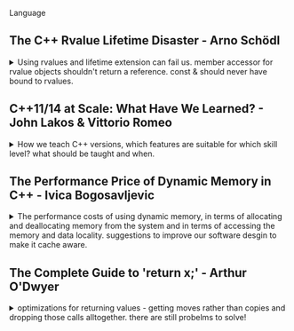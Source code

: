 <!--
ignore these words in spell check for this file
// cSpell:ignore Schödl Lakos Vittorio Ivica Bogosavljevic mmap strided Emde Dwyer \ prvalue


-->

Language

## The C++ Rvalue Lifetime Disaster - Arno Schödl

<details>
<summary>
Using rvalues and lifetime extension can fail us. member accessor for rvalue objects shouldn't return a reference.
const & should never have bound to rvalues.
</summary>

[The C++ Rvalue Lifetime Disaster](https://youtu.be/sb7cj-3l1Kc)

the use of rvalue references and move semantics. replace copying with moves when possible tp avoid memory operations.

also used to manage lifetime, as well as for c++20 ranges

```cpp
auto rng=std::vector<int>{1,2,3} | std::views::filter([](int i){return i%2==0;}); //doesn't compile
```

this doesn't compile for rvalue

### Pitfalls

can't move from a const value, and moving will mess with NRVO (names return value optimization) and make it harder for the compiler to elide the construction.

```cpp
A foo()
{
    const A a;
    return std::move(a); //error!
}
A foo2()
{
    A a;
    return std::move(a); //works, but we are messing with RVO
}
A foo3()
{
    const A a; //doesn't matter if we're const or not, elision works
    return a;
}
```

but if we have two possible values, we can't do NRVO, and we also can't do move (because of const).

```cpp
A foo4()
{
    if ()
    {
        const A a;
        return a;
    }
    else
    {
        const A a;
        return a;
    }
}
```

and here we can't do copy/move ellison, because it's member variable. we also can't do a move, members don't automatically become rvalues.

```cpp
struct B {
    A m_a;
};
A foo()
{
    B b;
    return b.m_a;
    //return std::move(b).m_a; //this would work.
}
```

recommendations:

> - make return variables non-const
> - use clang -Wmove flag

### Temporary Lifetime Extension

```cpp
struct A;
struct B {
private:
A m_a;
public:
const A& GetA() const &
{
    return m_a; //return by reference
}
};
B b;
const auto & a = b.getA();
struct C{
    A getA() const &; // return by value
};
C c;
const auto & a1 = c.getA();
const auto & a2 = B.getA();
```

if we capture something with const reference, it can extended the lifetime of the object it's capturing.

_std::min_ doesn't take rvalue-ness into consideration, it returns a lvalue reference. a will dangle.

```cpp
bool operator<(const A&, const A&);
struct C
{
    A getA() const&;
} ;
C c1,c2;
//...
const auto & a = std::min(c1.getA(),c2.getA()); //a will dangle
```

lets' have a min function that keeps rvalue references using perfect forwarding. but it still doesn't work

```cpp
namespace out
{
    template<typename Lhs,typename Rhs>
    decltype(auto) min(Lhs && lhs,Rhs && rhs)
    {
        return rhs<lhs ? std::forward<Rhs>(rhs)? std::forward<Lhs>(lhs);
    }
}
```

lifetime extension only works where there an object.

an example with forwarding a return and _'decltype(auto)'_

the advice is to stop using temporary life time extension,
what we want is :

> automatically declare variable
>
> - _auto_ if constructed from value or rvalue reference
> - _const auto &_ if constructed from lvalue reference

he suggest this macro code instead of lifetime extension.

```cpp
template<typename T>
struct decay_rvalues
{
    using type = std::decay_t<T>;
};
template <typename T>
struct decay_rvalue<T&>
{
    using type=T&;
};

#define auto_cref(var,...) \
typename decay_rvalue<decltype((__VA_ARGS__))>::type var = ( __VA_ARGS__)'

```

if we add parentheses it's bad, it will always return a reference.

```cpp
decltype(auto) foo()
{
    auto_cref (a, some_a()); // a = some(); with type deduced
    return a; //if we have parentheses, things will be different, it will be a reference.
}
```

theres a debate about whether the macro should return const or not (if not, it can get optimized in NRVO).

```cpp
struct A;
struct B {
    A m_a;
    A const & GetA() const
    {
        return m_a;
    }
}
auto_cref(a1, B().m_a); // B() is rvalue, so it's members are also rvalues;
auto_cref(a2, B().GetA()); // we have a const reference as the return type, so we get a dangling reference const A &;
```

now the problem is that our 'auto_cref' binds to everything, but should rvalues be converted to values?

```cpp
struct A;
A const & L(); //lvalue
A const && R(); //rvalue

decltype(false? L(): L()); // A const &
decltype(false? R(): R());// A const &&
decltype(false? R(): L());// A const, not reference. forces a copy.
```

c++20 has a new trait _common_reference_t_. which was invented for c++20 ranges,

```cpp
std::common_reference_t<A const &, A const &>; //A const &
std::common_reference_t<A const &&, A const &&>; // A const &&
std::common_reference_t<A const &, A const &&>; //A const &. lvalue reference
std::common_reference_t<A const, A const &>; //A. a value
```

so, std::common_reference embraces rvalue amnesia.

### Promises of defences

| Mutability | short Lifetime               | long Lifetime |
| ---------- | ---------------------------- | ------------- |
| immutable  | const &&                     | const &       |
| mutable    | && (can scavenge, move from) | &             |

currently, c++20 reference binding strengths lifetime promise.
from short to long, and from mutable to immutable.

what if we could go the reverse?

> - Allow binding only if promises get weaker
>   - less lifetime
>   - less mutability
>   - less 'scavenge-ability'
>
> * only lvalues should bind to _const &_
> * anything may bind to _const &&_

but we can't allow going from lvalue to rvalue.

### Ideas to Fix the Issue

some things that must hold true before any changes.

where are references used?

> - local/global variable declarations
> - structured binding
> - function/lambda parameter lists
> - members (initialized in PODs)
> - members (initialized in constructors)
> - lambda captures

how it would look with a pragma change. we would need a feature test macro, replace const & parameters with const &&. we will need to change std::common_reference.

</details>

## C++11/14 at Scale: What Have We Learned? - John Lakos & Vittorio Romeo

<details>
<summary>
How we teach C++ versions, which features are suitable for which skill level? what should be taught and when.
</summary>

[C++11/14 at Scale: What Have We Learned?](https://youtu.be/E3JG2Ijjei4)

They're are publishing a book later this year: **Embracing Modern C++ Safety**

> - Why are we talking about C++11/14 in 2021?
> - How C++11/14 an surprise you today
> - C++ at scale
> - "safety" of a feature
> - case study: extended _friend_ declrations

### Why are we talking about C++11/14 in 2021?

adoption rates of C++ standards, some projects are still lagging behind and haven't adapted the newer standads yet, even in 2021 there are places where C++11/14 are just being adopted.

> - There are great learning resources
>   - But most teach "the features" rather than "the experience"
>   - What looks good on paper might not work in the "real world"

not just what the new features are, learn when and how to use them, how they operate inside the bigger context.

### How C++11/14 an Surprise You Today

> Q: "What is the smallest change to the core language you can think of in C++11?"

c++11 changed how double ">" behaved. before c++11 ">>" was parsed as a right shift, so a space was needed to make this recognizable as closing a nested template. in c++11 things were changed and ">>" was now somthing else. this means that a valid c++03 code is invalid in c++11.

in this example, c++03 will see `256 >> 4`, but c++11 will reject this code.

```cpp
template <int Power_Of_Two>
struct PaddedBuffer {

};
PaddedBuffer<256 >> 4> smallBuffer;
```

to fix this issue, we simply wrap the right shift expression in parentheses

```cpp
template <int Power_Of_Two>
struct PaddedBuffer {

};
PaddedBuffer<(256 >> 4)> smallBuffer;
```

in this example, c++03 returns 100, while c++11 returns 0; the compiler gives a warning.

I think that c++03 treats this as a sequence of enums and nested enums (we can change the final 'a' to 'c' and get 102, but not to 'b'). and c++11 treats this as some comparions thing.

```cpp
enum Outer{a=1,b=2,c=3};
template <typename>
struct S {enum Inner {a=100, c=102};};
template <int>
struct G{typedef int b;};
int main()
{

    return S<G< 0 >> ::c>::b>::a;
}
```

other stuff: every one of those can have a dark side.

> - Attributes that can make you code ill-formed NDR.
> - 'extern templates' not improving compilations time or code size at all?
> - Destruction order UB with meyers singletons.
> - Encoding of white space withing raw string literals.

> "NDR - No Diagnostic Required"

### Modern C++ at Scale

how do we teach modern c++? what to prioritize, what kind of approach? how do we integrate the new features into the company style guide? what if we have a tool chain for the style guide? how do we communicate these changes to other teams?

### "Safety" of a Feature

> - Every features of c++ is "safe" when used correctly.
> - But what is the likelihood that it is used correctly?
> - Does the feature have any "attractive nuisance"? (does it invite misuse?)
> - What are the advantages of using a feature compated to its risks?
> - Is it worth teaching to a new hire? to an expereinced hire?

from the book:

> "The degree of safety of a given feature is the the relative likelihood that the widespread use of that feature will have positive impact and no adverse effect on a large software company's codebase."

how likely is teaching and implementing a feature is to go smoothly, be used correctly and give good results, as opposed to being hard to teach/understand, prone to create oppertunities for bugs, hard to maintain by inexperienced workers, or have small scale effects on performance.

three categories of safety:

> - **Safe**
>   - Adds considerable value, easy to use, hard to misuse.
>   - Ubiquitous adoption of such features is productive.
> - **Conditionally Safe**
>   - Adds considerable value, but prone to misuse.
>   - Require in-depth training and additional care.
> - **Unsafe**
>   - Provide value only in the hands of an 'expert', prone to misuse.
>   - Wouldn't teach these as part of genereal c++11/14 course.
>   - Require explicit training on their use cases and pitfalls.

the 'override' keyword is a 'safe' feature. it prevents bugs, makes code self-explantory, and has no real technical downsides.
the one problem that can happen is that people overrely on it, and people except this feature as the norm, and forget that this is just a bonus, you can still have overriding methods without this keyword.
(we can use compiler flags '-Winconsistent-missing-override' and '-Wsuggest-override', but they aren't perfect).

```cpp
class MockConnection : public Connection
{
    void connect(IPV4Address ip) override;
};
```

the 'auto' keyword is _conditionally safe_, it can be great, but can also cause readability problems, and can introduce bugs. _Range based for loops_ are great, but they also have the possibility of bugs, and therefore are marked _conditionally safe_.

in this example, we are actually ok, because we return the vector by value and get lifetime extentsion. this is not true once we decide to be smart and return the vector by reference. now we don't have lifetime extension.

```cpp
class TriggerGetter
{
std::vector<Combo> getCombos() const; //no Issues
const std::vector<Combo> & getCombosRef() const; //oops
};

for (Combo& c : keyBoardTriggerGetters[bindID]().getCombos()) //return by value
{
    //..
}
for (Combo& c : keyBoardTriggerGetters[bindID]().getCombosRef()) //return by const reference
{
    //..
}
```

this is something we overcome in c++20 with init statements, but we must be aware of this issue. it's not an entirely safe action.

_decltype(auto)_ is a strong feature, but it's often misunderstood, misused, a requires training to use correctly, it should be defined as _unsafe_, and only be used with carefull consideration in the codebase. it allows us to deduce the return type from the expression, doesn't strip away qualifiers, returns value or reference objects,and doesn't change anything.

example: higher-order functions.

```cpp
template <typename F>
decltype(auto) logAndCall(F&& f)
{
    log("invoking function ", nameOf<F()>);
    return std::forward<F>(f)();
}
```

but if we teach '_auto_', '_decltype_' and '_decltype(auto)_' together, we push people towards overusing '_decltype(auto)_'.

> - some misconceptions:
> - "If _decltype(auto)_ does everything _auto_ does and more, why not use it all the time?"
> - "If _decltype(auto)_ is more flexible, wht no use it when I'm not sure when to choose between _auto_ and _auto&_?"

> understanding _decltype(auto)_ requires:
>
> - Having a solid grasp on type inference and value categories.
> - Being somewhat experienced with using _auto_ and _decltype_.
> - Having some metaprogrammin expereice.

if you have just learned about _auto_ and _decltype_, you probably aren't in the right level to use _decltype(auto)_ yet.

plus, _decltype(auto)_ has some issues with parentheses surronding it, it's not an easy thing to understand, it can effect SFINAE behavior, so it's not the allways the best tool for the job.

safe features: attributes (most of them), _nullptr_,_static_assert_, digit seperators.
conditionally safe: _auto_, _constexpr_, _rvalue_ references
unsafe: _\[\[carries_dependency]]_, _final_, inline namepaces.

when we teach a new version of c++, we should:

> - Teach _safe_ features early and quickly
>   - Most of them are quality-of-life improvements or hard to misuse.
>   - Trust the student
> - Teach _conditionally safe_ features by building on top of _safe_ knowledge
>   - They require more time and examples.
>   - Show how the can backfire.
>   - Have exercises that make student question whether to use a feature or not.
> - Leave a subset of of _unsafe_ features for self-contained CE courses
>   - E.g. "Library API and ABI version with the 'inline namespaces'"

### Case study: Extended _friend_ Declrations

> - Prior to C++11, _friend_ declareations require an 'elaborated type specifier'.
>   - _elaborated type specifier_: Syntitical element having the form of \<class|struct|union> \<identifier>
> - This restriction prevents other entities to be designated as friends.
>   - E.g. type aliases, template parameters.
> - A surprsing behavior with namespaces.
>   - it wasn't possible to refer to a entity in the global namespace, a new entity was being declared instead.

```cpp
//C++03 friend
struct S;
struct Example
{
    friend class S; //ok
    friend class NonExistent; //ok, even it this class doesn't exist.
};

using WindowManger = UnixWindowManager;

template <typename T>
struct Example2
{
    friend class WindowManger; //error! type alias
    friend class T; //error! template parameter
};

struct SA; //this SA is in the global namespace
namespace ns
{
    class X3
    {
        friend struct SA; // ok, declares a new ns::SA class instead of refereing to the global ::SA
    };
}
```

> C++ 11 extended 'friend' declarations lift all the aforementioned limitations. and fixes the weird behavior of creating types. we don't need the class|struct|union specifier anymore.

```cpp
//C++11 friend

Struct S;
typedef S Salias;
using Salias2 = S;

namespace ns
{
    template <typename T>
    struct X4
    {
        friend T; //ok
        friend S; //ok, refers to global ::S
        friend SAlias; //ok, also refers to global ::S
        friend Salias2; //ok, also refers to global ::S
        friend decltype(0); //ok, same as 'friend int'
        friend C; //error! 'C' does not name a type.
    }
}
```

> so why is this feature categorized as _unsafe_?
>
> - It is rarely useful in practice, like c++03 _friend_
> - Promotes _long-distance friendship_!
>
> When a type 'X' befriends type 'Y' which lives in a separate component...
>
> - 'X' and 'Y' cannot be thoroughly tested independently anymore.
> - Physical coupling occurs between 'X' and 'Y' components,
> - Possible physical design cycles can happen.

if we have too many friends, it might be a symptom of a design problem, having friends from diffrent namespaces means more coupleing and less modularity. but even if it's _unsafe_, it does have it's benefits, like helping us spot typos when declaring friends.

other intersting points: type alias customization points, PassKey idiom...

and we will focus on CRTP - curiously recursive template pattern.

base knows who it derives from, thanks to T. usefull to implement _mixins_ and factor out copy-pasted code.

```cpp
template <typename T>
class Base
{

};

class Derived : public Base<Derived>
{

};
```

example use case, having a counter for classes creations.

```cpp
//header file
class A {
    static int s_count; //decleration
    public:
    static int count() {return s_count;}
    A(){++_count;}
    A(const A&) {++s_count;}
    A(A&&) {++s_count;}
    ~A() {--s_count;}
};

//defintion file
int A::s_count;
```

we can factor out the counter behavior, using the protected access modifier. (it's a mixin, whatever that means).

```cpp
template <typename T>
class InstanceCounter
{
    protected:
    static int s_count; //declaration
    public:
    static int count(){return s_count;}
}

template <typename T>
int InstanceCounter<T>::s_count;  //definition (in the same file)
```

we can then use in other classes

```cpp
struct A :InstanceCounter<A>
{
    A() {++s_count};
    //also add this for the destructor
};

struct B : InstanceCounter<A> //oops, made a typo! we will use the same counter.
{
    B() {++s_count};
};

struct AA : A
{
    AA() {s_count =-1;} //oops, we messed with the entire tree!
}
```

actually, this is something we could use the friend declerations! we move from 'protected' to 'private', and make T a friend class of the counter. now only the class that declared the counter can access it, not others classes and not derived.

```cpp
template <typename T>
class InstanceCounter
{
    private:
    static int s_count; //declaration, private
    friend T; //only T can access us.
    public:
    static int count(){return s_count;}
}

template <typename T>
int InstanceCounter<T>::s_count;  //definition (in the same file)

struct B : InstanceCounter<A> //error, s_count is private within this context.
{
    B() {++s_count};
};

struct AA : A
{
    AA() {s_count =-1;} //error, s_count is private within this context
}

```

the crtp allows us avoid boiler plate code, this is also an example of using inheritance without virtual functions. this is also a case where we don't want to use 'final'.

### when to use 'final'

do we really know a class shouldn't be inherited from? are we sure.

it's okay if we have a class that is supposed to behave like a primitive.
but EBO (empty base optimization) doesn't play nice with 'final'.

### Conclusion

> - The "Human cost" of a feature is not easy to quantify.
> - Categorizing features by "safety" helps with devising learning paths.
> - All features have good use cases and nasty pitfalls.

the book will be out in the future, check [this page](https://vittorioromeo.info/emcpps.html)

</details>

## The Performance Price of Dynamic Memory in C++ - Ivica Bogosavljevic

<details>
<summary>
The performance costs of using dynamic memory, in terms of allocating and deallocating memory from the system and in terms of accessing the memory and data locality. suggestions to improve our software desgin to make it cache aware.
</summary>

[The Performance Price of Dynamic Memory in C++](https://youtu.be/LC4jOs6z-ZI), [slides](https://cppnow.digital-medium.co.uk/wp-content/uploads/2021/05/Price-of-Dynamic-Memory-CNow2021.pdf)

### Introduction

two types of programs when it comes to memory allocations:

- allocate all memory in few large blocks of memory, like how arrays, vector and matrices have continuous memory blocks. this is used in image, audio and video processing, where the algorithm requires large buffers.
- allocate many blocks of data on demand during runtime. fast random access, pointer types.

there is a performance cost to allocating and deallocting memory during runtime. malloc(new) and free(delete) can be the bottleneck, this will show up in the profiler. but this can also lead to increased cache misses, which require specialized tools to see this.

### Performance of Memory Allocation

the system allocator, not the same as the stl allocator. they allocate large memory to the program, and then give the application parts of the block when a _malloc_ is perfromed. allocation algorithm find the free chunk inside the block. the more allocations are done, the more time it takes to find a correct sized chunk of memory. so performance degrades over time.

there are three possible reasons to why memory allocation and deallocation are slow:

> - Your program is allocating and deallocating a lot of memory, especially small memory chunks.
> - Memory fragmentation.
> - Your program is using an inefficient implementation of malloc (new) and free (delete).

if we can fix one of those, we can get better performance. there are some guidelines:

The worst offenders are vector of pointers, they require lots of allocations/deallocations, and they have poor cache locality. an alternative is to use a separate vector per type (struct of arrays rather than array of struct approach), or use _std::variant_ instead of pointers , which will force locality and reduce memory fragmentation. both suggestions reduce the number of calls to the allocator.

Another solution is to use the [STL allocator](https://en.cppreference.com/w/cpp/memory/allocator) for our data structures, each data structure gets it's own dedicated block of memory, so fragmentation is reduced.

in this custom allocator example, we allocate the memory using mmap (so it's only POSIX compatible), which is deallocated in the destructor. the system memory allocation is done only when the allocator is created or destroyed, not for each time.

```cpp
template <typename _Tp>
class zone_allocator
{
private:
    _Tp* my_memory;
    int free_block_index;
    static constexpr int mem_size = 1000*1024*1024; //1GB?
public:
    zone_allocator()
    {
        my_memory = reinterpret_cast<_Tp*>(mmap(0, mem_size, PROT_READ|PROT_WRITE,
        MAP_PRIVATE|MAP_ANONYMOUS, -1, 0));
        free_block_index = 0;
    }
    ~zone_allocator()
    {
        munmap(my_memory, mem_size);
    }
    //...
    pointer allocate(size_type __n, const void* = 0)
    {
        pointer result = &my_memory[free_block_index];
        free_block_index += __n;
        return result;
    }
    void deallocate(pointer __p, size_type __n)
    {
        // We deallocate everything when destroyed, not for each deallocation
    }
    //...
};

std::map<int, my_class, std::less<int>, zone_allocator<std::pair<const int, my_class>>>  some_map;
```

something similar is part of the standard since c++17 _std::pmr::polymorphic_allocator_.

Another issue is allocating objects for communication:

a common pattern is sending messages between threads as objects, the sends allocates the object and sends it, while the receiver thread reads and deallocates them.\
Obviously, this causes a lot of allocations and deallocations, and additionally, system allocators don't play nice when they need do allocate memory in one thread and deallocate it in another.\
a solution for this issue is to avoid releasing memory back to the allocator, and to cache it instead:

```cpp
T* memory = allocator.get_memory_chunk(); //uninitlazed memory chunk
new (memory) T (args...); // in-place constructor
//...
memory->~T(); //destructor
allocator.release_memory_chunk();
```

other solutions:

- Preallocate all the needed memory upfront (like in embedded systems), if data structure has a limit, request that limit upfront.
- Restart the program (when possible), don't forget to save the state!
- Use _small buffer optimizations_ for small enough data structure, such as std::string.
- Use special system allocators that promise low fragmentation.

there are off-the-shelf allocators. we need to consider:

- allocation speed
- memory consumption
- memory fragmentation
- data locality

we can get allocators other than the standard one, most of the big companies have an allocator they use (microsot, google, facebook). we can change allcators without recompiling by switching the environment variable.

### Performance of Memory Access

if we allocate and deallocate a lot of memory, we need to think about the layout of the memory, how is it stored in memory? We also need to consider how we access the memory itself, sequential access is better than random access in terms of speed.\
the allocator operates under the abstraction of the underlying hardware, but if we break this abstraction and make it aware of the hardware, the allocator algorithm can give us better results. Memory speed is a bottleneck on modern systems. Waiting for memory fetch (load into register) is about 200-300 cycles of cpu. this is the _cache memory_ (located on the cpu) cost is much faster (3-15 cycles). also called _dataset_.

stages of memory access:

1. check if the data is already present in the cache memory.
2. if so, load it into the registers, otherwise, fetch it from the main memory.
3. when the data in the dataset isn't accessed for some time, the modified results are written back to the main memory and removed to make space for new data, this is called _eviction_.

example with hash maps, the larger the data, the smaller the chance we use the same data again before it's evicted.

There is a way to pre-fetch data, this is done if our program has a predictable access pattern (usually means iterating linearly over a vector of objects) then the cache memory preFetcher can figure that out an load the data from the memory before it's needed by the cpu. this means major improvements in speed.\
the prefetcher works with sequential and strided memory access, but is powerless with random memory access.

Cache memories are divided into _cache lines_ (usually 64 bytes), each line corresponds to a block of the same size in memory. Taking one byte from that memory means the whole line will be fetched. So access to other data on that line will also be fast.\
We take advantage of this by organizing our data so that data that is close in usage is close together in layout. we also should use as much data that we can once we load a cache line.

> "It is a sin to load data into the cache line and then not use it."

this explains why the stride example is worse than sequential access, and why large strides are worse than small ones.

- CPU always works with simple types: char, int, double, float, etc.
- From the performance point of view, dependence between the memory
  access pattern and the access speed looks like this:

  - **Sequential access**: you are accessing neighboring simple types - best performance.
    ```cpp
    vector<int> a;
    int sum = 0;
    for (i = 0; i < a.size(); i++)
    {
        sum += a[i];
    }
    ```
  - **Strided access**: you are accessing simple type in a vector of class instances - bad for performance, the bigger the class, the worse the performance.
    ```cpp
    vector<rectangle> a;
    int sum = 0;
    for (i = 0; i < a.size(); i++)
    {
       sum += a[i].visible; //each rectangle is located at a difference from one another, so we don't use all of our cacheline
    }
    ```
  - **Random access**: you are randomly accessing objects in memory (std::set, std::map, std::list), or accessing an object through a pointer

    ```cpp
    set<rectangle> a;
    int sum = 0;
    for (auto& r: a) //set is not continuous in memory
    {
        sum += r.visible;
    }

    class car
    {
        driver* m_driver;
    };

    if (my_car.m_driver->experience() > 5) //access through pointer
    {
        //..
    }
    ```

experimenting with class size and member layout:

the two methods differ by how many members of the objects they access. when we change the class size (by increasing the padding) the performance becomes worse, but for a fixed class size of 248, changing the padding between the _m_visible_ and the points members effects the version that checks for visibility (calculate visible), but not the method which doesn't check for visibility.

```cpp
template <int pad1_size, int pad2_size>
class rectangle
{
    bool isVisible();
    int surface();
private:
    bool m_visible;
    int m_padding1[pad1_size]; //padding, unused memory
    point m_p1;
    point m_p2;
    int m_padding2[pad2_size]; //padding, unused memory
};

template <typename R>
int calculate_surface_visible(std::vector<R>&rectangles)
{
    int sum = 0;
    for (int i = 0; i < rectangles.size(); i++)
    {
        if (rectangles[i].is_visible())
        {
            sum += rectangles[i].surface();
        }
    }
    return sum;
}

template <typename R>
int calculate_surface(std::vector<R>&rectangles)
{
    int sum = 0;
    for (int i = 0; i < rectangles.size(); i++)
    {
        sum += rectangles[i].surface();
    }
    return sum;
}
```

### Principles of Cache-Aware Software

this means that making data access predictable helps us.\
Removing branches makes access predictable. We also get better performance with vectors of objects rather than vector of pointers, random access memory containers aren't as good for cache locality.
Pointers are bad because of the dereferencing (to other heap allocated classes). instead of linked list we can use an array based alternative (colony, bucket array, gap-buffer).

the optional layout of memory for array pointers is having the pointers point to object ordered in the same order, pointer1 to obj1, p2 to o2, etc... but this order isn't likely at all.

#### arrays of values are better than arrays of pointers

- All memory allocated in a single block.
- Sequential access to objects translates into sequential access to memory addresses.
- No calls to malloc/free.
- No virtual dispatching.
- Enables small function inlining because typ is known at compile time.
- **Downside** - no polymorphism

the whole block of 64 bytes is loaded into memory, we shouldn't let data into cache line go wasted. we would like classes to be small, we would prefer them separate from the large class in the vector.

because of how memory is mapped, we should have members that are used together packed together.

#### Paradigms

> object oriented paradigm can be inefficient from the performance perspective.
>
> - Containers of pointers.
> - Contianers of objects of different types.
> - Large classes
> - Classes that have member that point to other heap allocated classes.

in game development, they use Entity-Component-System (ECS) paradigm.

> - Get rid of large classes.
> - Get rid of inheritance.
>   - Instead of inheritance An entity consists of components.
> - Components are processed independent of the entity they belong to.
> - Entity can change its "type" at runtime.

more principles of cache-aware software design.

- If we need to use trees, we should prefer n-ary trees over binary trees, as they get better cache line effectiveness.
- We should store pointers in a hash map, we should store the whole objects (to reduce cache misses).
- Hash maps with **open addressing** perfrom better than separate chainning maps (all the data is stored in the table itself) in cases of collisions, but they have downsides when the load factor is high.

#### Binary tree example

how to optimally represent the tree in memory? there are three options for the layout:

- Breadth First Search (BFS)
- Depth First Search (DFS)
- Random order

the DFS is more efficient than the others, but the most efficient is called _Van Emde Boas layout_. which lays out nodes in triplets, the node and it's children together.

we gain performance if we allocate a dedicated block of memory for the data structure (using a custom allocator). if we keep the block of memory as compact as possible, and if we take advantage of cache line organization by storing adjacent nodes in the tree in adjacent memory locations.\
we can also play with the struct to get better performance, like decreasing the size of the struct or playing with the pointers data.\
Modifying the tree hurts the memory layout, we can recreate the tree after some time to make it optimal again, we can perform defragmentaiton on it or keep the 'removed nodes' without deleting them in case they need to be reused.

#### Hash map example

elements are number (count) and pointer to array. we usually store zero, one or two elements, so it's better to optimize the struct to either contain the value itself (for one value, the common case) or the pointer to array (for the rare case of many values)

don't let data that we will reuse get evicted from the cache.
don't reiterate the same collection two times (finding min and max)

### When Not to Optimize

Most optimizations only make sense for large data sets. we can classify the sizes by how they fit into cache levels. the small size fits into L1 cache, about 16Kb - 32Kb in size. large datasets are those which are larger than the last layer (LL), which is usually a few megabytes.\
Data structures with short life cycles don't benefit much from optimizations, as the creation costs of an optimal layout are usually larger than the savings for an object that won't be used in the future.

</details>

## The Complete Guide to 'return x;' - Arthur O'Dwyer

<details>
<summary>
optimizations for returning values - getting moves rather than copies and dropping those calls alltogether. there are still probelms to solve!
</summary>

[The Complete Guide to `return x;`](https://youtu.be/OGKAJD7bmr8),[slides](https://cppnow.digital-medium.co.uk/wp-content/uploads/2021/05/2021-05-04_-The-Complete-Guide-to-return-x-1.pdf)

### The "return slot", **NRVO**, C++17 **"deferred materialization"**

in x86 machines, the return value usually goes to the %eax register.

copy semantics, depending on size, if the return type size is too large, the caller should also pass an empty space (return slot).

```cpp
struct S {int m[3]}; //too large to copy in register

S f()
{
    S i = S {{1,2,3}};
    printf("%p\n",&i);
    return i;
}

S test()
{
    S j =f();
    printf("%p\n",&j);
    return j;
}
```

the test can allocate the local variable j on the return slot, the optimization is transparent and invisible.\
C++98 even had special cases where we could do this "copy ellision" on types with user created explicit constructors.\
In c++14 f() was "eagerly evaluated" into a temporary object and then moved/copied.\
In c++17, this was expanded into "deferred prvalue materialization", a result object.

function f controls the allocation of element i, so f can allocate the struct immediately inside the return slot.

NRVO - named return value optimization.

conditions to NRVO of variable _i_ from function _f_.

> - There must be a return slot. Trivial types can just be returned in registers, But types with non-trivial SMFs (special member function) will always be returned via return slot.
> - The allocation of “return variable” _i_ must be under _f_’s control, Otherwise _f_ can’t allocate _i_ into the return slot!
> - _i_ must have the exact same type (modulo cv-qualification) as _f_’s return slot, Otherwise _i_ won’t fit into the return slot!
> - One mental — not physical — caveat: The return’s operand must be exactly
>   (possibly parenthesized) id-expression, such as _i_. Nothing more complicated. Otherwise things could get very confusing for the human programmer!

examples of cases where NRVO doesn't happen

```cpp
struct Trivial { int m; };
struct S { S(); ~S(); };
struct D : public S { int n; };
Trivial f() { Trivial x; return x; } // no return slot. trivial type. fits in a register.
S x;
S g1() { return x; } // g doesn’t control allocation of x
S g2() { static S x; return x; } // same deal
S g3(S x) { return x; } // same deal (params are caller-allocated!)
S h() { D x; return x; } // D is too big for the return slot
```

in c++11 we added move semantics to the mix, this doesn't play well with NRVVO.

```cpp
template <typename T>
unique_ptr<T> f() {
 unique_ptr<T> x =T(1,2,3); //... assume this works
 return x;
}
```

x is an lvalue, not an rvalue, _std::unique_ptr_ is a move only type, we can't construct it from an lvalue, only an rvalue. if we wrote _std::move(x)_, then our NRVO won't work, because it only works on simple _return x_ statements!

the text it self is:

> \[...] overload resolution to select the constructor for the copy is first performed as if the object were designated by an rvalue. If overload resolution fails, or if the type of the first parameter of the selected constructor is not an rvalue reference to the object’s type (possibly cv-qualified), overload resolution is performed again, considering the object as an lvalue...

### C++11 Implicit Move

in c++11, the solution is implicit move, we have an overload resultion, if we see a valid move constructor, we use it,even if it's an lvalue. if this is an well formed expression, this will still work with RNVO. if overload resultion fails, then regular rules apply.

"first try as if it was an rvalue"

(example with the deprecated _std::auto_ptr_)

> \[...] overload resolution to select the constructor for the copy is first performed as if the object were designated by an rvalue. **If overload resolution fails, or if the type of the first parameter of the selected constructor is not an rvalue reference** to the object’s type (possibly cv-qualified), overload resolution is performed again, considering the object as an lvalue...

after c++11 was released, it was modified to allow implicit moves even to cases where _copy elision_ wasn't considered. such as when trying to return a move only function parameter, or when the return type isn't the same, but an move constructor exists.

```cpp
unique_ptr<Base> g3(unique_ptr<Base> x) {
 return x; // OK, implicit move! return a move only parameter
}
unique_ptr<Base> h2() {
 unique_ptr<Derived> x = Derived();
 return x; // OK, implicit move! there is a well defined move constructor
}
```

### Problems in C++11, Solutions in C++20

things didn't change that much in c++14 and c++17. but there were still problematic cases.

this example is well formed, the return type is constructed with the copy constructor `(Const base &)`, but we would prefer it to use the move constructor `(Base &&)`.

```cpp
Base h3() {
 Derived x = Derived();
 return x; // Ugh, copy! slicing!
}
```

this is because the standard require the move constructor to take the object type, rather than something that can be considered as such.

> \[...] overload resolution to select the constructor for the copy is first performed as if the object were designated by an rvalue. If overload resolution fails, or if the type of the first parameter of the selected **constructor** is not an rvalue reference **to the object’s type (possibly cv-qualified)**, overload resolution is performed again, considering the object as an lvalue...

other examples of failing to call implicit move.

```cpp
struct Source {
    Source(Source&&);
    Source(const Source&);
    };
struct Sink {
    Sink(Source);
    Sink(unique_ptr<int>);
    };

Sink f() { Source x; return x; } // C++17 calls Source(const Source&), then Sink(Source)
Sink g() { unique_ptr<int> p; return p; } // C++17: ill-formed, not a moveable type
```

we don't want to write _std::move_, as it hampers optimizations.

we also fail to move when we have a conversion operator and not a constructor. we don't consider them as part of the overload resultion.

```cpp
struct To {};
struct From {
    operator To() &&;
    operator To() const&;
    };

To f()
{
   From x;
   return x; // C++17 calls From::operator To() const&
}
```

because of those, the c++20 standard was expanded to include "More implicit move".

> \[...] overload resolution to select the constructor for the copy is first performed as if the object were designated by an rvalue. If overload resolution fails, ~~or if the type of the first parameter of the selected constructor is not an rvalue reference to the object’s type (possibly cv-qualified),~~ overload resolution is performed again, considering the object as an lvalue...

and now things can work better, overload resolution is expanded. this helped with other cases like throw and co_return (coroutine), and function parameters.

actually, even before c++20 changed the standard, compiler vendors had optimizations for implicit move, which were more efficient. even if not 'up to standard'. updating the standard closed the gap between formal specification and performance.

c++20 had other big changes, paper P0527 "Implicitly move from rvalue references in return statement" expanded the possibilities of implicit moving, allowing for returnning named entities (lvalues) as implicit moves.

"perfect backwarding", maintain the exact type. allow for more moves and less copying. things aren't perfect yet. returning decaltype(auto) required a _std::move_, the wording didn't allow for implicit move of returnning references.

so function that returns an object can be implicitly moved constructed from a rvalue (universal?) reference, but we couldn't properly implicitly return that reference.

```cpp
MoveOnly one(MoveOnly&& rr)
{
 return rr; // OK, move-constructs from rr (in C++20)
}
MoveOnly&& two(MoveOnly&& rr)
{
 return rr; // ill-formed, rr is an lvalue
}
```

we can add _std::forward_, but it will stop NRVO from happenning.

### The _reference_wrapper_ Saga, Pretty Tables of Vendor Divergence

the reference wrapper from c++98. this code compiles but creates a dangaling reference to a garbage memory.

```cpp
reference_wrapper<int> f() {
    int x = 42;
    return x;
}
template<class T>
struct reference_wrapper {
reference_wrapper(T&);
reference_wrapper(T&&) = delete; //c++11
};
```

in c++11 the rules for implicit moves were introduced, so the candidate of the move constructor was found, but it was also deleted, which made the entire thing ill-formed (which was good). but in some context we want to ignore the deleted functions in overload resolutions.

this was mended by introducting a SFINAE test rather than deleting the overload, which is still the current situation.

the question still remains, what does matching a deleted function mean in this context. how is ambiguity in overload resolution considered?

```cpp
struct RefWrap { RefWrap(T&); RefWrap(T&&) = delete; };

RefWrap f() { T x; return x; } // ill-formed since CWG1579 (C++11)

struct Left {};
struct Right {};
struct Both: Left, Right {};
struct Ambiguous {
    Ambiguous(Left&&);
    Ambiguous(Right&&);
    Ambiguous(Both&);
};

Ambiguous f() { Both x; return x; } // ill-formed since P1155 (C++20)
```

the implicit move rules only apply for objects, not references, not pointers, etc..
vendors still have differences between them and the standard.

### Quick Sidebar on Coroutines and Related Topics

c++20 expanded implicit moves to handle co-routines returns, but the wording doesn't necessarily limit the return type to be objects, so technically, behavior is different again.

co_yield also might seem to require moves, but it doesn't.

```cpp
template<class T>
struct generator {
    struct promise_type {
        std::suspend_always yield_value(const T&);
        std::suspend_always yield_value(T&&);
    };
};

generator<std::string> g() {
    for (int i=0; i < 100; ++i)
    {
        std::string x = std::to_string(i);
        co_yield x; // Hmm... Couldn’t we move-from x here?
    }
}

```

this doesn't work, because the frame of the coroutine doesn't go away, we might want to use the value again after we 'yielded' it.

returning a member variable is like that, we shouldn't move it from return statement in member functions, lambdas are also like that, if we can't control the lifetime/allocation of a variable, we can't move from them. we would have to explicitly move with stdmove.

strutted bindings are also not playing well with implicit moves, and nor are references.

### P2266 proposed for C++23

this is all confusing, here is what arthur suggest - paper P2266 "Simpler Implicit move".

remove the fallbacks that were created to allow using auto_ptr- like types, find a unifrom definition, do one overload resolution.

might break compatibility with auto_ptr, might change some bad code and allow other bad code.

some stuff with decaltype(auto)

**P2266 and decltype(expr):**

| Return type                                     | C++14,17, 20     | P2266(C++23)    |
| ----------------------------------------------- | ---------------- | --------------- |
| auto a(T x) -> decltype(x) { return x; }        | T                | T               |
| auto b(T x) -> decltype((x)) { return (x); }    | T&               | T& (ill-formed) |
| auto c(T x) -> decltype(auto) { return x; }     | T                | T               |
| auto d(T x) -> decltype(auto) { return (x); }   | T&               | T&&             |
| auto e(T&& x) -> decltype(x) { return x; }      | T&& (ill-formed) | T&&             |
| auto f(T&& x) -> decltype((x)) { return (x); }  | T&               | T& (ill-formed) |
| auto g(T&& x) -> decltype(auto) { return x; }   | T&& (ill-formed) | T&&             |
| auto h(T&& x) -> decltype(auto) { return (x); } | T&               | T&&             |

</details>
